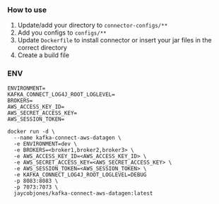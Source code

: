 ### How to use

1. Update/add your directory to `connector-configs/**`
2. Add you configs to `configs/**`
3. Update `Dockerfile` to install connector or insert your jar files in the correct directory
4. Create a build file

### ENV

```
ENVIRONMENT=
KAFKA_CONNECT_LOG4J_ROOT_LOGLEVEL=
BROKERS=
AWS_ACCESS_KEY_ID=
AWS_SECRET_ACCESS_KEY=
AWS_SESSION_TOKEN=
```

```
docker run -d \
  --name kafka-connect-aws-datagen \
  -e ENVIRONMENT=dev \
  -e BROKERS=<broker1,broker2,broker3> \
  -e AWS_ACCESS_KEY_ID=<AWS_ACCESS_KEY_ID> \
  -e AWS_SECRET_ACCESS_KEY=<AWS_SECRET_ACCESS_KEY> \
  -e AWS_SESSION_TOKEN=<AWS_SESSION_TOKEN> \
  -e KAFKA_CONNECT_LOG4J_ROOT_LOGLEVEL=DEBUG 
  -p 8083:8083 \
  -p 7073:7073 \
  jaycobjones/kafka-connect-aws-datagen:latest
```

